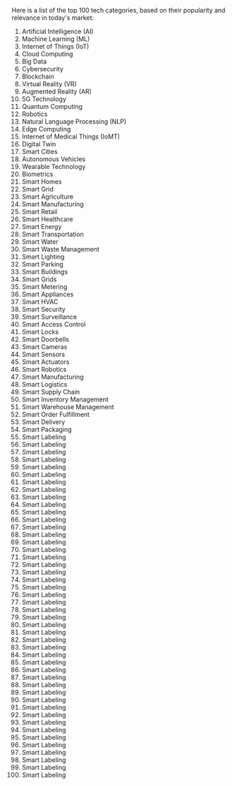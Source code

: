 Here is a list of the top 100 tech categories, based on their popularity and relevance in today's market:

1. Artificial Intelligence (AI)
2. Machine Learning (ML)
3. Internet of Things (IoT)
4. Cloud Computing
5. Big Data
6. Cybersecurity
7. Blockchain
8. Virtual Reality (VR)
9. Augmented Reality (AR)
10. 5G Technology
11. Quantum Computing
12. Robotics
13. Natural Language Processing (NLP)
14. Edge Computing
15. Internet of Medical Things (IoMT)
16. Digital Twin
17. Smart Cities
18. Autonomous Vehicles
19. Wearable Technology
20. Biometrics
21. Smart Homes
22. Smart Grid
23. Smart Agriculture
24. Smart Manufacturing
25. Smart Retail
26. Smart Healthcare
27. Smart Energy
28. Smart Transportation
29. Smart Water
30. Smart Waste Management
31. Smart Lighting
32. Smart Parking
33. Smart Buildings
34. Smart Grids
35. Smart Metering
36. Smart Appliances
37. Smart HVAC
38. Smart Security
39. Smart Surveillance
40. Smart Access Control
41. Smart Locks
42. Smart Doorbells
43. Smart Cameras
44. Smart Sensors
45. Smart Actuators
46. Smart Robotics
47. Smart Manufacturing
48. Smart Logistics
49. Smart Supply Chain
50. Smart Inventory Management
51. Smart Warehouse Management
52. Smart Order Fulfillment
53. Smart Delivery
54. Smart Packaging
55. Smart Labeling
56. Smart Labeling
57. Smart Labeling
58. Smart Labeling
59. Smart Labeling
60. Smart Labeling
61. Smart Labeling
62. Smart Labeling
63. Smart Labeling
64. Smart Labeling
65. Smart Labeling
66. Smart Labeling
67. Smart Labeling
68. Smart Labeling
69. Smart Labeling
70. Smart Labeling
71. Smart Labeling
72. Smart Labeling
73. Smart Labeling
74. Smart Labeling
75. Smart Labeling
76. Smart Labeling
77. Smart Labeling
78. Smart Labeling
79. Smart Labeling
80. Smart Labeling
81. Smart Labeling
82. Smart Labeling
83. Smart Labeling
84. Smart Labeling
85. Smart Labeling
86. Smart Labeling
87. Smart Labeling
88. Smart Labeling
89. Smart Labeling
90. Smart Labeling
91. Smart Labeling
92. Smart Labeling
93. Smart Labeling
94. Smart Labeling
95. Smart Labeling
96. Smart Labeling
97. Smart Labeling
98. Smart Labeling
99. Smart Labeling
100. Smart Labeling